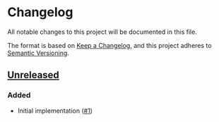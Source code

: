 # Changelog
All notable changes to this project will be documented in this file.

The format is based on [Keep a Changelog](https://keepachangelog.com/en/1.0.0/),
and this project adheres to [Semantic Versioning](https://semver.org/spec/v2.0.0.html).

## [Unreleased]
### Added

- Initial implementation ([#1])

[Unreleased]: https://github.com/appuio/component-openshift4-cloudscale/compare/3df8ab3e43c1931506f8bc9e9b771cc37bead1fc...HEAD

[#1]: https://github.com/appuio/component-openshift4-cloudscale/pull/1
